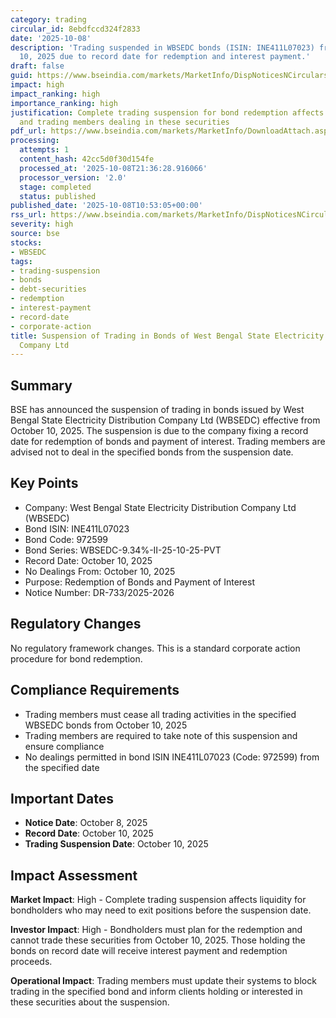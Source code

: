 ```yaml
---
category: trading
circular_id: 8ebdfccd324f2833
date: '2025-10-08'
description: 'Trading suspended in WBSEDC bonds (ISIN: INE411L07023) from October
  10, 2025 due to record date for redemption and interest payment.'
draft: false
guid: https://www.bseindia.com/markets/MarketInfo/DispNoticesNCirculars.aspx?Noticeid={65C8ED04-E165-4F40-B65D-5A7571B8C26F}&noticeno=20251008-23&dt=10/08/2025&icount=23&totcount=68&flag=0
impact: high
impact_ranking: high
importance_ranking: high
justification: Complete trading suspension for bond redemption affects all bondholders
  and trading members dealing in these securities
pdf_url: https://www.bseindia.com/markets/MarketInfo/DownloadAttach.aspx?id=20251008-23&attachedId=
processing:
  attempts: 1
  content_hash: 42cc5d0f30d154fe
  processed_at: '2025-10-08T21:36:28.916066'
  processor_version: '2.0'
  stage: completed
  status: published
published_date: '2025-10-08T10:53:05+00:00'
rss_url: https://www.bseindia.com/markets/MarketInfo/DispNoticesNCirculars.aspx?Noticeid={65C8ED04-E165-4F40-B65D-5A7571B8C26F}&noticeno=20251008-23&dt=10/08/2025&icount=23&totcount=68&flag=0
severity: high
source: bse
stocks:
- WBSEDC
tags:
- trading-suspension
- bonds
- debt-securities
- redemption
- interest-payment
- record-date
- corporate-action
title: Suspension of Trading in Bonds of West Bengal State Electricity Distribution
  Company Ltd
---
```


## Summary

BSE has announced the suspension of trading in bonds issued by West Bengal State Electricity Distribution Company Ltd (WBSEDC) effective from October 10, 2025. The suspension is due to the company fixing a record date for redemption of bonds and payment of interest. Trading members are advised not to deal in the specified bonds from the suspension date.

## Key Points

- Company: West Bengal State Electricity Distribution Company Ltd (WBSEDC)
- Bond ISIN: INE411L07023
- Bond Code: 972599
- Bond Series: WBSEDC-9.34%-II-25-10-25-PVT
- Record Date: October 10, 2025
- No Dealings From: October 10, 2025
- Purpose: Redemption of Bonds and Payment of Interest
- Notice Number: DR-733/2025-2026

## Regulatory Changes

No regulatory framework changes. This is a standard corporate action procedure for bond redemption.

## Compliance Requirements

- Trading members must cease all trading activities in the specified WBSEDC bonds from October 10, 2025
- Trading members are required to take note of this suspension and ensure compliance
- No dealings permitted in bond ISIN INE411L07023 (Code: 972599) from the specified date

## Important Dates

- **Notice Date**: October 8, 2025
- **Record Date**: October 10, 2025
- **Trading Suspension Date**: October 10, 2025

## Impact Assessment

**Market Impact**: High - Complete trading suspension affects liquidity for bondholders who may need to exit positions before the suspension date.

**Investor Impact**: High - Bondholders must plan for the redemption and cannot trade these securities from October 10, 2025. Those holding the bonds on record date will receive interest payment and redemption proceeds.

**Operational Impact**: Trading members must update their systems to block trading in the specified bond and inform clients holding or interested in these securities about the suspension.